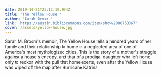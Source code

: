 ```yaml
---
date: 2019-10-21T23:12:19.994Z
title: 'The Yellow House '
author: 'Sarah Broom '
link: 'https://austin.bibliocommons.com/item/show/2080753067'
cover: /assets/yellow-house.jpg
---
```

Sarah M. Broom's memoir,  The Yellow House tells a hundred years of her family
and their relationship to home in a neglected area of one of America's most
mythologized cities. This is the story of a mother's struggle against a
house's entropy, and that of a prodigal daughter who left home only to reckon
with the pull that home exerts, even after the Yellow House was wiped off the
map after Hurricane Katrina.

